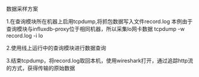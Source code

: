 数据采样方案


1.在查询模块所在机器上启用tcpdump,将抓包数据写入文件record.log
本例由于查询模块与influxdb-proxy位于相同机器，所以采集lo网卡数据
tcpdump -w record.log -i lo

2.使用线上运行中的查询模块进行数据查询

3.结束tcpdump，将record.log取回本机，使用wireshark打开，通过追踪http流的方式，获得传输的原始数据